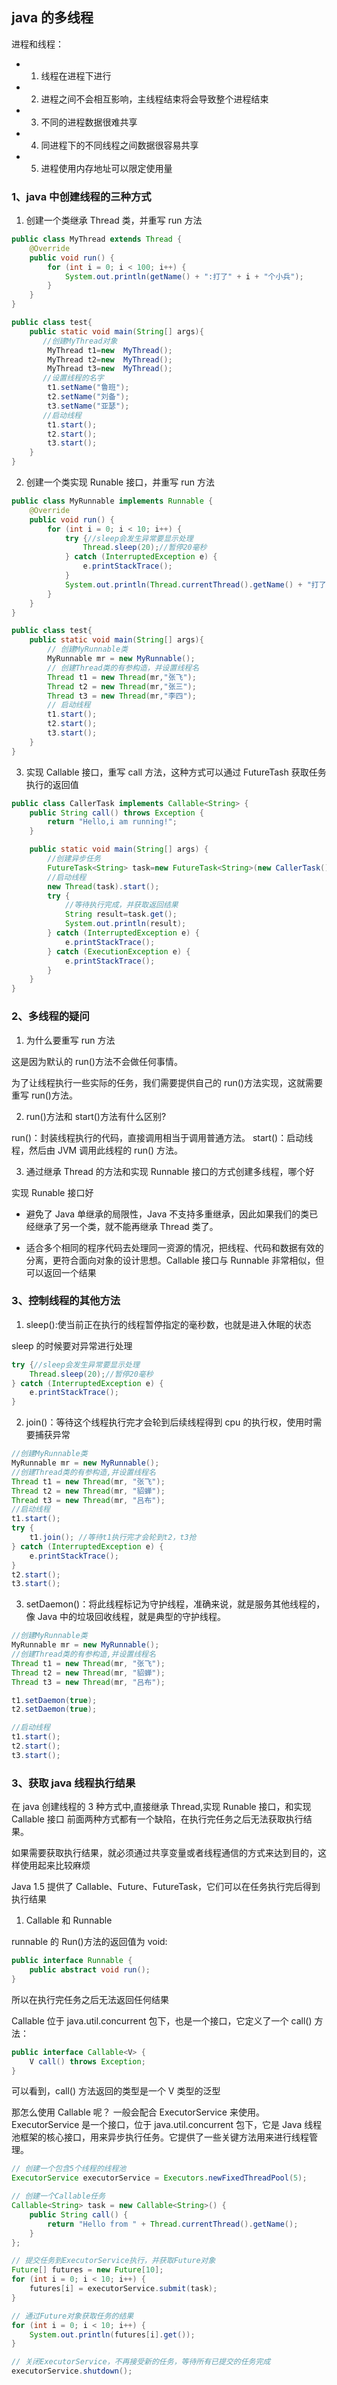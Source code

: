 ## java 的多线程

进程和线程：

- 1. 线程在进程下进行

- 2. 进程之间不会相互影响，主线程结束将会导致整个进程结束

- 3. 不同的进程数据很难共享

- 4. 同进程下的不同线程之间数据很容易共享

- 5. 进程使用内存地址可以限定使用量

### 1、java 中创建线程的三种方式

1. 创建一个类继承 Thread 类，并重写 run 方法

```java
public class MyThread extends Thread {
    @Override
    public void run() {
        for (int i = 0; i < 100; i++) {
            System.out.println(getName() + ":打了" + i + "个小兵");
        }
    }
}

public class test{
    public static void main(String[] args){
       //创建MyThread对象
        MyThread t1=new  MyThread();
        MyThread t2=new  MyThread();
        MyThread t3=new  MyThread();
       //设置线程的名字
        t1.setName("鲁班");
        t2.setName("刘备");
        t3.setName("亚瑟");
       //启动线程
        t1.start();
        t2.start();
        t3.start();
    }
}
```

2. 创建一个类实现 Runable 接口，并重写 run 方法

```java
public class MyRunnable implements Runnable {
    @Override
    public void run() {
        for (int i = 0; i < 10; i++) {
            try {//sleep会发生异常要显示处理
                Thread.sleep(20);//暂停20毫秒
            } catch (InterruptedException e) {
                e.printStackTrace();
            }
            System.out.println(Thread.currentThread().getName() + "打了:" + i + "个小兵");
        }
    }
}

public class test{
    public static void main(String[] args){
        // 创建MyRunnable类
        MyRunnable mr = new MyRunnable();
        // 创建Thread类的有参构造，并设置线程名
        Thread t1 = new Thread(mr,"张飞");
        Thread t2 = new Thread(mr,"张三");
        Thread t3 = new Thread(mr,"李四");
        // 启动线程
        t1.start();
        t2.start();
        t3.start();
    }
}
```

3. 实现 Callable 接口，重写 call 方法，这种方式可以通过 FutureTash 获取任务执行的返回值

```java
public class CallerTask implements Callable<String> {
    public String call() throws Exception {
        return "Hello,i am running!";
    }

    public static void main(String[] args) {
        //创建异步任务
        FutureTask<String> task=new FutureTask<String>(new CallerTask());
        //启动线程
        new Thread(task).start();
        try {
            //等待执行完成，并获取返回结果
            String result=task.get();
            System.out.println(result);
        } catch (InterruptedException e) {
            e.printStackTrace();
        } catch (ExecutionException e) {
            e.printStackTrace();
        }
    }
}
```

### 2、多线程的疑问

1. 为什么要重写 run 方法

这是因为默认的 run()方法不会做任何事情。

为了让线程执行一些实际的任务，我们需要提供自己的 run()方法实现，这就需要重写 run()方法。

2. run()方法和 start()方法有什么区别?

run()：封装线程执行的代码，直接调用相当于调用普通方法。
start()：启动线程，然后由 JVM 调用此线程的 run() 方法。

3. 通过继承 Thread 的方法和实现 Runnable 接口的方式创建多线程，哪个好

实现 Runable 接口好

- 避免了 Java 单继承的局限性，Java 不支持多重继承，因此如果我们的类已经继承了另一个类，就不能再继承 Thread 类了。

- 适合多个相同的程序代码去处理同一资源的情况，把线程、代码和数据有效的分离，更符合面向对象的设计思想。Callable 接口与 Runnable 非常相似，但可以返回一个结果

### 3、控制线程的其他方法

1. sleep():使当前正在执行的线程暂停指定的毫秒数，也就是进入休眠的状态

sleep 的时候要对异常进行处理

```java
try {//sleep会发生异常要显示处理
    Thread.sleep(20);//暂停20毫秒
} catch (InterruptedException e) {
    e.printStackTrace();
}
```

2. join()：等待这个线程执行完才会轮到后续线程得到 cpu 的执行权，使用时需要捕获异常

```java
//创建MyRunnable类
MyRunnable mr = new MyRunnable();
//创建Thread类的有参构造,并设置线程名
Thread t1 = new Thread(mr, "张飞");
Thread t2 = new Thread(mr, "貂蝉");
Thread t3 = new Thread(mr, "吕布");
//启动线程
t1.start();
try {
    t1.join(); //等待t1执行完才会轮到t2，t3抢
} catch (InterruptedException e) {
    e.printStackTrace();
}
t2.start();
t3.start();
```

3. setDaemon()：将此线程标记为守护线程，准确来说，就是服务其他线程的，像 Java 中的垃圾回收线程，就是典型的守护线程。

```java
//创建MyRunnable类
MyRunnable mr = new MyRunnable();
//创建Thread类的有参构造,并设置线程名
Thread t1 = new Thread(mr, "张飞");
Thread t2 = new Thread(mr, "貂蝉");
Thread t3 = new Thread(mr, "吕布");

t1.setDaemon(true);
t2.setDaemon(true);

//启动线程
t1.start();
t2.start();
t3.start();
```

### 3、获取 java 线程执行结果

在 java 创建线程的 3 种方式中,直接继承 Thread,实现 Runable 接口，和实现 Callable 接口
前面两种方式都有一个缺陷，在执行完任务之后无法获取执行结果。

如果需要获取执行结果，就必须通过共享变量或者线程通信的方式来达到目的，这样使用起来比较麻烦

Java 1.5 提供了 Callable、Future、FutureTask，它们可以在任务执行完后得到执行结果

1. Callable 和 Runnable

runnable 的 Run()方法的返回值为 void:

```java
public interface Runnable {
    public abstract void run();
}
```

所以在执行完任务之后无法返回任何结果

Callable 位于 java.util.concurrent 包下，也是一个接口，它定义了一个 call() 方法：

```java
public interface Callable<V> {
    V call() throws Exception;
}
```

可以看到，call() 方法返回的类型是一个 V 类型的泛型

那怎么使用 Callable 呢？
一般会配合 ExecutorService 来使用。
ExecutorService 是一个接口，位于 java.util.concurrent 包下，它是 Java 线程池框架的核心接口，用来异步执行任务。它提供了一些关键方法用来进行线程管理。

```java
// 创建一个包含5个线程的线程池
ExecutorService executorService = Executors.newFixedThreadPool(5);

// 创建一个Callable任务
Callable<String> task = new Callable<String>() {
    public String call() {
        return "Hello from " + Thread.currentThread().getName();
    }
};

// 提交任务到ExecutorService执行，并获取Future对象
Future[] futures = new Future[10];
for (int i = 0; i < 10; i++) {
    futures[i] = executorService.submit(task);
}

// 通过Future对象获取任务的结果
for (int i = 0; i < 10; i++) {
    System.out.println(futures[i].get());
}

// 关闭ExecutorService，不再接受新的任务，等待所有已提交的任务完成
executorService.shutdown();
```
